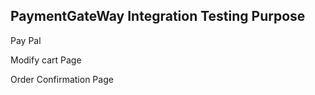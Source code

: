 PaymentGateWay Integration Testing Purpose
---------
Pay Pal

Modify cart Page

Order Confirmation Page
